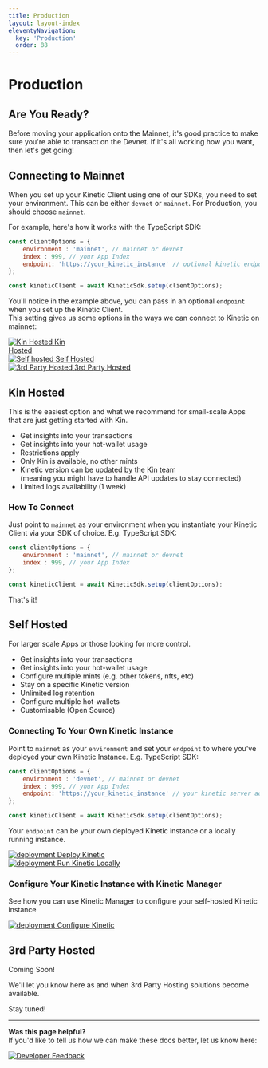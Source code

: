 ```yaml
---
title: Production
layout: layout-index
eleventyNavigation:
  key: 'Production'
  order: 88
---
```

# Production

## Are You Ready?
Before moving your application onto the Mainnet, it's good practice to make sure you're able to transact on the Devnet. If it's all working how you want, then let's get going!

## Connecting to Mainnet
When you set up your Kinetic Client using one of our SDKs, you need to set your environment. This can be either `devnet` or `mainnet`. For Production, you should choose `mainnet`.

For example, here's how it works with the TypeScript SDK:
```js
const clientOptions = {
    environment : 'mainnet', // mainnet or devnet
    index : 999, // your App Index
    endpoint: 'https://your_kinetic_instance' // optional kinetic endpoint
};

const kineticClient = await KineticSdk.setup(clientOptions);
```
You'll notice in the example above, you can pass in an optional `endpoint` when you set up the Kinetic Client. <br/> This setting gives us some options in the ways we can connect to Kinetic on mainnet:

<div class='navIcons'>
  <a href='/developers/production/#kin-hosted'><div class='navIcon'>
    <img class='navIcon-icon kinIcon' alt='Kin Hosted' src='../essentials/images/kin_logo.svg'>
    <span class='navIcon-text'>Kin <br/>Hosted</span>
  </div></a>
  <a href='/developers/production/#self-hosted'><div class='navIcon'>
    <img class='navIcon-icon invert' alt='Self hosted' src='./images/server-solid.svg'>
    <span class='navIcon-text'>Self Hosted</span>
  </div></a>
  <a href='/developers/production/#3rd-party-hosted'><div class='navIcon'>
    <img class='navIcon-icon invert' alt='3rd Party Hosted' src='./images/globe-solid.svg'>
    <span class='navIcon-text'>3rd Party Hosted</span>
  </div></a>
</div>

## Kin Hosted
This is the easiest option and what we recommend for small-scale Apps that are just getting started with Kin.
- Get insights into your transactions
- Get insights into your hot-wallet usage
- Restrictions apply
- Only Kin is available, no other mints
- Kinetic version can be updated by the Kin team <br/>(meaning you might have to handle API updates to stay connected)
- Limited logs availability (1 week)

### How To Connect
Just point to `mainnet` as your environment when you instantiate your Kinetic Client via your SDK of choice.
E.g. TypeScript SDK:
```js
const clientOptions = {
    environment : 'mainnet', // mainnet or devnet
    index : 999, // your App Index
};

const kineticClient = await KineticSdk.setup(clientOptions);
```
That's it!



## Self Hosted
For larger scale Apps or those looking for more control.

- Get insights into your transactions
- Get insights into your hot-wallet usage
- Configure multiple mints (e.g. other tokens, nfts, etc)
- Stay on a specific Kinetic version
- Unlimited log retention
- Configure multiple hot-wallets
- Customisable (Open Source)

### Connecting To Your Own Kinetic Instance
Point to `mainnet` as your `environment` and set your `endpoint` to where you've deployed your own Kinetic Instance.
E.g. TypeScript SDK:
```js
const clientOptions = {
    environment : 'devnet', // mainnet or devnet
    index : 999, // your App Index
    endpoint: 'https://your_kinetic_instance' // your kinetic server address
};

const kineticClient = await KineticSdk.setup(clientOptions);
```

Your `endpoint` can be your own deployed Kinetic instance or a locally running instance.
<div class='navIcons'>
  <a href='/developers/deployment/#deploying-kinetic-to-heroku'><div class='navIcon'>
    <img class='navIcon-icon herokuIcon invert' alt='deployment' src='./images/heroku.png'>
    <span class='navIcon-text'>Deploy Kinetic</span>
  </div></a>
  <a href='/developers/deployment/#running-kinetic-locally'><div class='navIcon'>
    <img class='navIcon-icon invert' alt='deployment' src='./images/docker-brands.svg'>
    <span class='navIcon-text'>Run Kinetic Locally</span>
  </div></a>
</div>

### Configure Your Kinetic Instance with Kinetic Manager
See how you can use Kinetic Manager to configure your self-hosted Kinetic instance
<div class='navIcons'>
  <a href='/developers/kinetic-manager/'><div class='navIcon'>
    <img class='navIcon-icon invert' alt='deployment' src='./images/screwdriver-wrench-solid.svg'>
    <span class='navIcon-text'>Configure Kinetic</span>
  </div></a>
</div>




## 3rd Party Hosted

Coming Soon! 

We'll let you know here as and when 3rd Party Hosting solutions become available.

Stay tuned!



***
**Was this page helpful?**<br/>
If you'd like to tell us how we can make these docs better, let us know here:

<div class='navIcons'>
  <a href='https://forms.gle/qhjcDJR59v8RJsaY7' target='_blank'><div class='navIcon'>
    <img class='navIcon-icon invert' alt='Developer' src='../essentials/images/comment-dots-solid.svg'>
    <span class='navIcon-text'>Feedback</span>
  </div></a>
</div>
